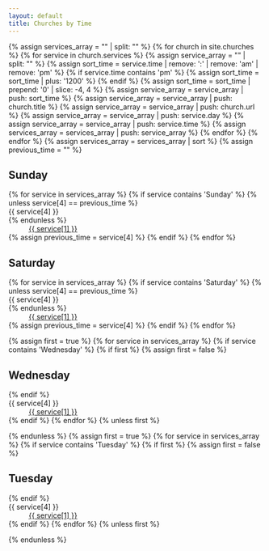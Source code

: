 ```yaml
---
layout: default
title: Churches by Time
---
```

{% assign services_array = "" | split: "" %}
{% for church in site.churches %}
  {% for service in church.services %}
      {% assign service_array = "" | split: "" %}
      {% assign sort_time = service.time | remove: ':' | remove: 'am' | remove: 'pm' %}
      {% if service.time contains 'pm' %}
        {% assign sort_time = sort_time | plus: '1200' %}
      {% endif %}
      {% assign sort_time = sort_time | prepend: '0' | slice: -4, 4 %}
      {% assign service_array = service_array | push: sort_time %}
      {% assign service_array = service_array | push: church.title %}
      {% assign service_array = service_array | push: church.url %}
      {% assign service_array = service_array | push: service.day %}
      {% assign service_array = service_array | push: service.time %}
      {% assign services_array = services_array | push: service_array  %}
  {% endfor %}
{% endfor %}
{% assign services_array = services_array | sort %}
{% assign previous_time = "" %}
<h2>Sunday</h2>
<dl>
{% for service in services_array %}
  {% if service contains 'Sunday' %}
    {% unless service[4] == previous_time %}
      <dt>{{ service[4] }}</dt>
    {% endunless %}
    <dd><a href="{{ site.url }}{{ service[2] }}">{{ service[1] }}</a></dd>
    {% assign previous_time = service[4] %}
  {% endif %}
{% endfor %}
</dl>
<h2>Saturday</h2>
<dl>
{% for service in services_array %}
  {% if service contains 'Saturday' %}
    {% unless service[4] == previous_time %}
      <dt>{{ service[4] }}</dt>
    {% endunless %}
    <dd><a href="{{ site.url }}{{ service[2] }}">{{ service[1] }}</a></dd>
    {% assign previous_time = service[4] %}
  {% endif %}
{% endfor %}
</dl>
{% assign first = true %}
{% for service in services_array %}
  {% if service contains 'Wednesday' %}
    {% if first %}
      {% assign first = false %}
<h2>Wednesday</h2>
<dl>
    {% endif %}
      <dt>{{ service[4] }}</dt>
      <dd><a href="{{ site.url }}{{ service[2] }}">{{ service[1] }}</a></dd>
  {% endif %}
{% endfor %}
{% unless first %}
</dl>
{% endunless %}
{% assign first = true %}
{% for service in services_array %}
  {% if service contains 'Tuesday' %}
    {% if first %}
      {% assign first = false %}
      <h2>Tuesday</h2>
      <dl>
    {% endif %}
      <dt>{{ service[4] }}</dt>
      <dd><a href="{{ site.url }}{{ service[2] }}">{{ service[1] }}</a></dd>
  {% endif %}
{% endfor %}
{% unless first %}
  </dl>
{% endunless %}
